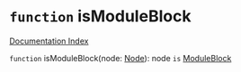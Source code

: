 # `function` isModuleBlock

[Documentation Index](../README.md)

`function` isModuleBlock(node: [Node](../private.interface.Node/README.md)): node `is` [ModuleBlock](../private.interface.ModuleBlock/README.md)